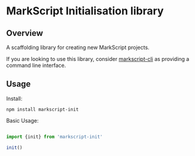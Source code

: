 MarkScript Initialisation library
==

Overview
--

A scaffolding library for creating new MarkScript projects.

If you are looking to use this library, consider [markscript-cli](https://github.com/christyharagan/markscript-cli) as providing a command line interface.

Usage
--

Install:
```
npm install markscript-init
```

Basic Usage:

```TypeScript

import {init} from 'markscript-init'

init()

```
